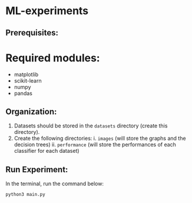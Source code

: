# ML-experiments

## Prerequisites:
# Required modules:
- matplotlib
- scikit-learn
- numpy
- pandas

## Organization:

1. Datasets should be stored in the `datasets` directory (create this directory).
2. Create the following directories:
    i. `images` (will store the graphs and the decision trees)
    ii. `performance` (will store the performances of each classifier for each dataset)

## Run Experiment:

In the terminal, run the command below:
```bash
python3 main.py


